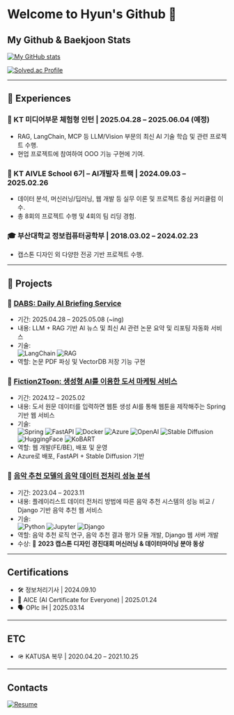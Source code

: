 # Welcome to Hyun's Github 👋

## My Github & Baekjoon Stats
[![My GitHub stats](https://github-readme-stats.vercel.app/api?username=gaeul-3041&show_icons=true&theme=vue)](https://github.com/anuraghazra/github-readme-stats)

[![Solved.ac Profile](http://mazassumnida.wtf/api/v2/generate_badge?boj=lucy3041)](https://solved.ac/lucy3041/)

---

## 💼 Experiences

### 🏢 KT 미디어부문 체험형 인턴 | 2025.04.28 – 2025.06.04 (예정)
- RAG, LangChain, MCP 등 LLM/Vision 부문의 최신 AI 기술 학습 및 관련 프로젝트 수행.  
- 현업 프로젝트에 참여하여 OOO 기능 구현에 기여.

### 🧠 KT AIVLE School 6기 – AI개발자 트랙 | 2024.09.03 – 2025.02.26  
- 데이터 분석, 머신러닝/딥러닝, 웹 개발 등 실무 이론 및 프로젝트 중심 커리큘럼 이수.
- 총 8회의 프로젝트 수행 및 4회의 팀 리딩 경험.

### 🎓 부산대학교 정보컴퓨터공학부 | 2018.03.02 – 2024.02.23  
- 캡스톤 디자인 외 다양한 전공 기반 프로젝트 수행.

---

## 🚀 Projects

### 📡 [DABS: Daily AI Briefing Service](https://github.com/BrightAsh/Daily_AI_Briefing_Service)
- 기간: 2025.04.28 – 2025.05.08 (~ing)  
- 내용: LLM + RAG 기반 AI 뉴스 및 최신 AI 관련 논문 요약 및 리포팅 자동화 서비스  
- 기술:  
  ![LangChain](https://img.shields.io/badge/LangChain-000000?style=flat&logo=LangChain&logoColor=white)
  ![RAG](https://img.shields.io/badge/RAG-FF9900?style=flat&logo=OpenAI&logoColor=white)  
- 역할: 논문 PDF 파싱 및 VectorDB 저장 기능 구현  

### 📘 [Fiction2Toon: 생성형 AI를 이용한 도서 마케팅 서비스](https://github.com/gaeul-3041/Fiction2Toon)
- 기간: 2024.12 – 2025.02  
- 내용: 도서 원문 데이터를 입력하면 웹툰 생성 AI를 통해 웹툰을 제작해주는 Spring 기반 웹 서비스  
- 기술:  
  ![Spring](https://img.shields.io/badge/Spring-6DB33F?style=flat&logo=spring&logoColor=white)
  ![FastAPI](https://img.shields.io/badge/FastAPI-009688?style=flat&logo=fastapi&logoColor=white)
  ![Docker](https://img.shields.io/badge/Docker-2496ED?style=flat&logo=docker&logoColor=white)
  ![Azure](https://img.shields.io/badge/Azure-0078D4?style=flat&logo=microsoft-azure&logoColor=white)
  ![OpenAI](https://img.shields.io/badge/OpenAI-412991?style=flat&logo=openai&logoColor=white)
  ![Stable Diffusion](https://img.shields.io/badge/Stable%20Diffusion-000000?style=flat&logo=OpenAI&logoColor=white)
  ![HuggingFace](https://img.shields.io/badge/HuggingFace-FCC624?style=flat&logo=huggingface&logoColor=black)
  ![KoBART](https://img.shields.io/badge/KoBART-00599C?style=flat&logo=tensorflow&logoColor=white)  
- 역할: 웹 개발(FE/BE), 배포 및 운영  
- Azure로 배포, FastAPI + Stable Diffusion 기반  

### 🎵 [음악 추천 모델의 음악 데이터 전처리 성능 분석](https://github.com/pnucse-capstone/capstone-2023-1-21)
- 기간: 2023.04 – 2023.11  
- 내용: 플레이리스트 데이터 전처리 방법에 따른 음악 추천 시스템의 성능 비교 / Django 기반 음악 추천 웹 서비스  
- 기술:  
  ![Python](https://img.shields.io/badge/Python-3776AB?style=flat&logo=python&logoColor=white)
  ![Jupyter](https://img.shields.io/badge/Jupyter-F37626?style=flat&logo=jupyter&logoColor=white)
  ![Django](https://img.shields.io/badge/Django-092E20?style=flat&logo=django&logoColor=white)  
- 역할: 음악 추천 로직 연구, 음악 추천 결과 평가 모듈 개발, Django 웹 서버 개발  
- 수상: 🏅 **2023 캡스톤 디자인 경진대회 머신러닝 & 데이터마이닝 분야 동상**  

---

## Certifications
- 🛠️ 정보처리기사 | 2024.09.10
- 🤖 AICE (AI Certificate for Everyone) | 2025.01.24
- 🗣️ OPIc IH | 2025.03.14

---

## ETC
- 🪖 KATUSA 복무 | 2020.04.20 – 2021.10.25

---

## Contacts
[![Resume](https://img.shields.io/badge/Resume-black)](https://gaeul-3041.github.io/)
